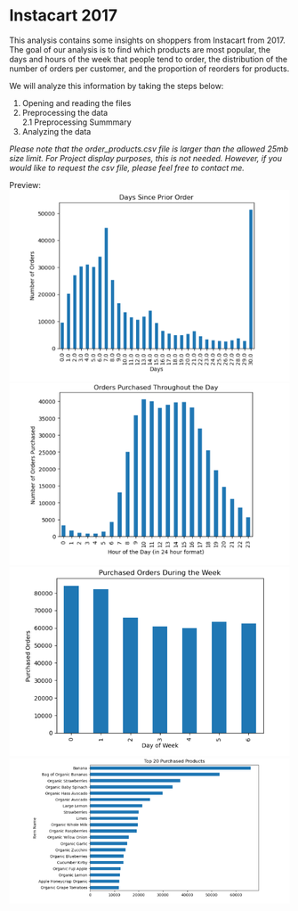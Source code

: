 
# Instacart 2017
This analysis contains some insights on shoppers from Instacart from 2017. The goal of our analysis is to find which products are most popular, the days and hours of the week that people tend to order, the distribution of the number of orders per customer, and the proportion of reorders for products.

We will analyze this information by taking the steps below:
1. Opening and reading the files
2. Preprocessing the data<br>
2.1 Preprocessing Summmary
3. Analyzing the data

*Please note that the order_products.csv file is larger than the allowed 25mb size limit. For Project display purposes, this is not needed. However, if you would like to request the csv file, please feel free to contact me.*

Preview: <br>
![days since prior order](https://github.com/L-michelle/Projects/blob/main/Instacart/Images/days%20since%20prior%20order.png)
![orders purchased throughout the day](https://github.com/L-michelle/Projects/blob/main/Instacart/Images/order%20purchased%20throughout%20the%20day.png)
![orders during the week](https://github.com/L-michelle/Projects/blob/main/Instacart/Images/purchased%20orders%20during%20the%20week.png)
![top 20](https://github.com/L-michelle/Projects/blob/main/Instacart/Images/top%2020%20purchased%20products.png)

